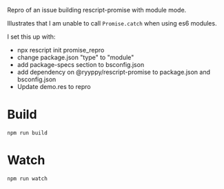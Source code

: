 
Repro of an issue building rescript-promise with module mode.

Illustrates that I am unable to call `Promise.catch` when using es6 modules.


I set this up with:

* npx rescript init promise_repro
* change package.json "type" to "module"
* add package-specs section to bsconfig.json
* add dependency on @ryyppy/rescript-promise to package.json and bsconfig.json
* Update demo.res to repro




# Build
```
npm run build
```

# Watch

```
npm run watch
```

